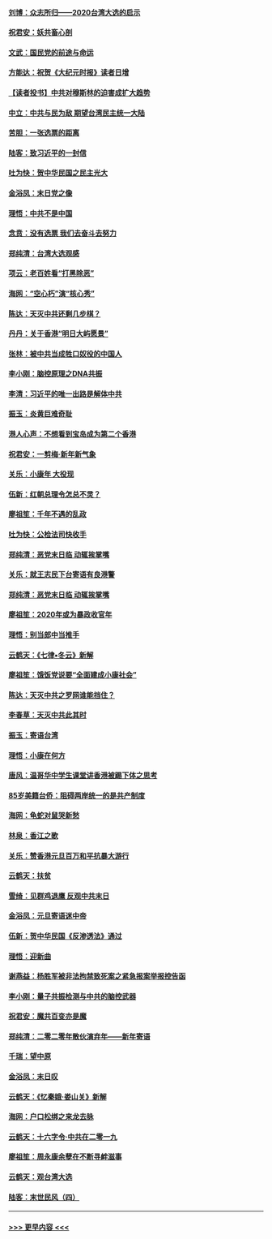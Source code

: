 #### [刘博：众志所归——2020台湾大选的启示](../pages/nsc993/n11796878.md?t=01161533) 
#### [祝君安：妖共畜心剖](../pages/nsc993/n11794273.md?t=01161533) 
#### [文武：国民党的前途与命运](../pages/nsc993/n11794198.md?t=01161533) 
#### [方能达：祝贺《大纪元时报》读者日增](../pages/nsc993/n11793807.md?t=01161533) 
#### [【读者投书】中共对穆斯林的迫害成扩大趋势](../pages/nsc993/n11791371.md?t=01161533) 
#### [中立：中共与民为敌 期望台湾民主统一大陆](../pages/nsc993/n11790392.md?t=01161533) 
#### [苦胆：一张选票的距离](../pages/nsc993/n11788914.md?t=01161533) 
#### [陆客：致习近平的一封信](../pages/nsc993/n11788867.md?t=01161533) 
#### [吐为快：贺中华民国之民主光大](../pages/nsc993/n11788618.md?t=01161533) 
#### [金浴凤：末日党之像](../pages/nsc993/n11787475.md?t=01161533) 
#### [理悟：中共不是中国](../pages/nsc993/n11787463.md?t=01161533) 
#### [念贲：没有选票  我们去奋斗去努力](../pages/nsc993/n11787398.md?t=01161533) 
#### [郑纯清：台湾大选观感](../pages/nsc993/n11786210.md?t=01161533) 
#### [项云：老百姓看“打黑除恶”](../pages/nsc993/n11785398.md?t=01161533) 
#### [海网：“空心朽”演“核心秀”](../pages/nsc993/n11783874.md?t=01161533) 
#### [陈达：天灭中共还剩几步棋？](../pages/nsc993/n11783719.md?t=01161533) 
#### [丹丹：关于香港“明日大屿愿景”](../pages/nsc993/n11783273.md?t=01161533) 
#### [张林：被中共当成牲口奴役的中国人](../pages/nsc993/n11782397.md?t=01161533) 
#### [李小刚：脑控原理之DNA共振](../pages/nsc993/n11780962.md?t=01161533) 
#### [李清：习近平的唯一出路是解体中共](../pages/nsc993/n11780866.md?t=01161533) 
#### [振玉：炎黄巨难奇耻](../pages/nsc993/n11779632.md?t=01161533) 
#### [港人心声：不想看到宝岛成为第二个香港](../pages/nsc993/n11778817.md?t=01161533) 
#### [祝君安：一剪梅‧新年新气象](../pages/nsc993/n11776340.md?t=01161533) 
#### [关乐：小康年 大役现](../pages/nsc993/n11774213.md?t=01161533) 
#### [伍新：红朝总理令怎总不灵？](../pages/nsc993/n11770813.md?t=01161533) 
#### [廖祖笙：千年不遇的乱政](../pages/nsc993/n11770373.md?t=01161533) 
#### [吐为快：公检法司快收手](../pages/nsc993/n11770359.md?t=01161533) 
#### [郑纯清：恶党末日临 动辄挨掌嘴](../pages/nsc993/n11769912.md?t=01161533) 
#### [关乐：就王志民下台寄语有良港警](../pages/nsc993/n11769903.md?t=01161533) 
#### [郑纯清：恶党末日临 动辄挨掌嘴](../pages/nsc993/n11769356.md?t=01161533) 
#### [廖祖笙：2020年或为暴政收官年](../pages/nsc993/n11768216.md?t=01161533) 
#### [理悟：别当郎中当推手](../pages/nsc993/n11768243.md?t=01161533) 
#### [云鹤天：《七律▪冬云》新解](../pages/nsc993/n11768204.md?t=01161533) 
#### [廖祖笙：饿饭党说要“全面建成小康社会”](../pages/nsc993/n11767482.md?t=01161533) 
#### [陈达：天灭中共之罗网谁能挡住？](../pages/nsc993/n11767465.md?t=01161533) 
#### [李春草：天灭中共此其时](../pages/nsc993/n11767452.md?t=01161533) 
#### [振玉：寄语台湾](../pages/nsc993/n11767432.md?t=01161533) 
#### [理悟：小康在何方](../pages/nsc993/n11767394.md?t=01161533) 
#### [唐风：温哥华中学生课堂讲香港被踢下体之思考](../pages/nsc993/n11766848.md?t=01161533) 
#### [85岁美籍台侨：阻碍两岸统一的是共产制度](../pages/nsc993/n11765043.md?t=01161533) 
#### [海网：龟蛇对鼠哭新愁](../pages/nsc993/n11764895.md?t=01161533) 
#### [林泉：香江之歌](../pages/nsc993/n11764415.md?t=01161533) 
#### [关乐：赞香港元旦百万和平抗暴大游行](../pages/nsc993/n11764382.md?t=01161533) 
#### [云鹤天：扶贫](../pages/nsc993/n11764245.md?t=01161533) 
#### [雪绮：见群鸡退鹰  反观中共末日](../pages/nsc993/n11762112.md?t=01161533) 
#### [金浴凤：元旦寄语迷中帝](../pages/nsc993/n11761788.md?t=01161533) 
#### [伍新：贺中华民国《反渗透法》通过](../pages/nsc993/n11761994.md?t=01161533) 
#### [理悟：迎新曲](../pages/nsc993/n11761152.md?t=01161533) 
#### [谢燕益：杨胜军被非法拘禁致死案之紧急报案举报控告函](../pages/nsc993/n11756134.md?t=01161533) 
#### [李小刚：量子共振检测与中共的脑控武器](../pages/nsc993/n11754518.md?t=01161533) 
#### [祝君安：魔共百变亦是魔](../pages/nsc993/n11754469.md?t=01161533) 
#### [郑纯清：二零二零年散伙演弃年——新年寄语](../pages/nsc993/n11754195.md?t=01161533) 
#### [千瑞：望中原](../pages/nsc993/n11754159.md?t=01161533) 
#### [金浴凤：末日叹](../pages/nsc993/n11752359.md?t=01161533) 
#### [云鹤天：《忆秦娥‧娄山关》新解](../pages/nsc993/n11752348.md?t=01161533) 
#### [海网：户口松绑之来龙去脉](../pages/nsc993/n11752328.md?t=01161533) 
#### [云鹤天：十六字令‧中共在二零一九](../pages/nsc993/n11752305.md?t=01161533) 
#### [廖祖笙：周永康余孽在不断寻衅滋事](../pages/nsc993/n11751013.md?t=01161533) 
#### [云鹤天：观台湾大选](../pages/nsc993/n11751007.md?t=01161533) 
#### [陆客：末世民风（四）](../pages/nsc993/n11749203.md?t=01161533) 

----
#### [ >>> 更早内容 <<< ](../indexes/nsc993-earlier.md)
